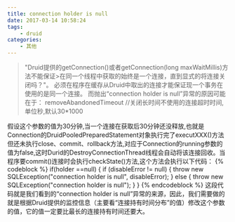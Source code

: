 ```yaml
---
title: connection holder is null
date: 2017-03-14 10:58:24
tags:
	- druid
categories:
	- 其他
---
```

>"Druid提供的getConnection()或者getConnection(long maxWaitMillis)方法不能保证>在同一个线程中获取的始终是一个连接，直到显式的将连接关闭吗？"。
>必须在程序在缓存从Druid中取出的连接才能保证现一个事务在使用的是同一个连接。 
>而抛出“connection holder is null”异常的原因可能在于： 
>removeAbandonedTimeout //关闭长时间不使用的连接超时时间,单位秒,默认30*1000

假设这个参数的值为30分钟,当一个连接在获取后30分钟还没释放,也就是Connection的DruidPooledPreparedStatement对象执行完了executXXX()方法但还未执行close、commit、rollback方法,对应于Connection的running参数的值为false,这时Durid的DestroyConnectionThread线程会自动将该连接回收。当程序要commit()连接时会执行checkState()方法,这个方法会执行以下代码：
{% codeblock %}
if(holder ==null)
    {
        if (disableError != null) {
            throw new SQLException("connection holder is null", disableError);
        } else {
            throw new SQLException("connection holder is null");
        }
    }
{% endcodeblock %}
这段代码就是我们看到的“connection holder is null”异常的来源，因此，我们需要做的就是根据Druid提供的监控信息（主要看“连接持有时间分布”的值）修改这个参数的值，它的值一定要比最长的连接持有时间还要大。